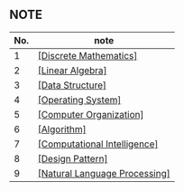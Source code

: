 ## NOTE
| No. | note                                                                                                                      |
| --- | ------------------------------------------------------------------------------------------------------------------------- |
| 1   | [[Discrete Mathematics]](https://github.com/tenkai0812/Obsidian/blob/main/discrete%20mathematics/discrete%20mathematics.md) |
| 2   | [[Linear Algebra]](https://github.com/tenkai0812/Obsidian/blob/main/linear%20algrebra/linear%20algebra.md)                                                                                                         |
| 3   | [[Data Structure]](https://github.com/tenkai0812/Obsidian/blob/main/data%20structure/data%20structure.md)                                                                                                          |
| 4   | [[Operating System]](https://github.com/tenkai0812/Obsidian/blob/main/operating%20system/operating%20system.md)                                                                                                        |
| 5   | [[Computer Organization]](https://github.com/tenkai0812/Obsidian/blob/main/computer%20organization/computer%20organization.md)                                                                                                   |
| 6   | [[Algorithm]](https://github.com/tenkai0812/Obsidian/blob/main/algorithm/algorithm.md)                                                                                                               |
| 7   | [[Computational Intelligence]](https://github.com/tenkai0812/Obsidian/blob/main/Computational%20Intelligence/Computational%20Intelligence.md)|
| 8   | [[Design Pattern]](https://github.com/tenkai0812/Obsidian/blob/main/design%20patterns/design%20pattern.md)                                                                                                          |
| 9   | [[Natural Language Processing]](https://github.com/tenkai0812/Obsidian/blob/main/NLP%20Learning/Natural%20Language%20Processing.md)                                                                                                                          |


